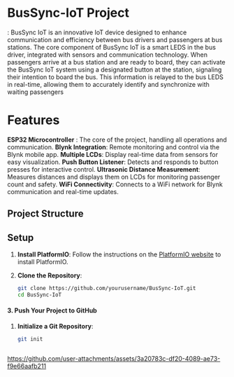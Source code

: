 # BusSync-IoT Project

: BusSync IoT is an innovative IoT device designed to enhance communication and efficiency between bus drivers and passengers at bus stations.
The core component of BusSync IoT is a smart LEDS in the bus driver, integrated with sensors and communication technology. 
When passengers arrive at a bus station and are ready to board, they can activate the BusSync IoT system using a designated button at the station, signaling their intention to board the bus. 
This information is relayed to the bus LEDS in real-time, allowing them to accurately identify and synchronize with waiting passengers

# Features
**ESP32 Microcontroller** : The core of the project, handling all operations and communication.
**Blynk Integration**: Remote monitoring and control via the Blynk mobile app.
**Multiple LCDs**: Display real-time data from sensors for easy visualization.
**Push Button Listener**: Detects and responds to button presses for interactive control.
**Ultrasonic Distance Measurement**: Measures distances and displays them on LCDs for monitoring passenger count and safety.
**WiFi Connectivity**: Connects to a WiFi network for Blynk communication and real-time updates.

## Project Structure
## Setup

1. **Install PlatformIO**: Follow the instructions on the [PlatformIO website](https://platformio.org/install) to install PlatformIO.
2. **Clone the Repository**:

   ```sh
   git clone https://github.com/yourusername/BusSync-IoT.git
   cd BusSync-IoT


   ```

#### 3. Push Your Project to GitHub

1. **Initialize a Git Repository**:

   ```sh
   git init



https://github.com/user-attachments/assets/3a20783c-df20-4089-ae73-f9e66aafb211


   ```
